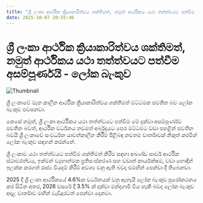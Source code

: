 ```yaml
---
title: "ශ්‍රී ලංකා ආර්ථික ක්‍රියාකාරිත්වය ශක්තිමත්, නමුත් ආර්ථිකය යථා තත්ත්වයට පත්වීම අසම්පූර්ණයි - ලෝක බැංකුව"
date: 2025-10-07 20:55:46
---
```


# ශ්‍රී ලංකා ආර්ථික ක්‍රියාකාරිත්වය ශක්තිමත්, නමුත් ආර්ථිකය යථා තත්ත්වයට පත්වීම අසම්පූර්ණයි - ලෝක බැංකුව

![Thumbnail](https://helakuru.sgp1.cdn.digitaloceanspaces.com/esana/images/lib/world-bank-1[1].jpg)

ශ්‍රී ලංකාවේ මෑත කාලීන ආර්ථික ක්‍රියාකාරිත්වය ශක්තිමත් මට්ටමක පවතින බව ලෝක බැංකුව පවසනවා.

කෙසේ නමුත්, ශ්‍රී ලංකා ආර්ථිකය යථා තත්ත්වයට පත්වීම මේ දක්වා අසම්පූර්ණව පවතින බවත්, ආර්ථික වර්ධනය තවමත් අර්බුදයට පෙර මට්ටමට වඩා පහළින් පවතින බවයි ශ්‍රී ලංකාවේ සංවර්ධන යාවත්කාලීන කිරීම් පිළිබඳ නවතම වාර්තාවක් නිකුත් කරමින් ලෝක බැංකුව සඳහන් කරන්නේ.

ශ්‍රී ලංකාව යථා තත්ත්වයට පත්වීම ශක්තිමත් කිරීම සඳහා අඛණ්ඩ සාර්ව ආර්ථික ස්ථාවරත්වය, ඉක්මන් ව්‍යුහාත්මක ප්‍රතිසංස්කරණ සහ වඩාත් කාර්යක්ෂම, වඩා හොඳින් ඉලක්ක කරගත් රාජ්‍ය වියදම් කිරීම් අවශ්‍ය වනු ඇති බවද එමඟින් පෙන්වා දී තිබෙනවා.

2025 දී ශ්‍රී ලංකා ආර්ථිකයේ 4.6%ක වර්ධනයක් වනු ඇතැයි ලෝක බැංකුව පුරෝකථනය කර සිටින අතර, 2026 වසරේ දී 3.5% ක් දක්වා මන්දගාමී විය හැකි බවද ලෝක බැංකුව අදාළ වාර්තාව මඟින් වැඩිදුරටත් පෙන්වා දෙනවා.

